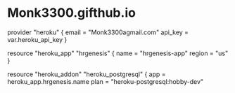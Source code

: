 # Monk3300.gifthub.io
provider "heroku" {
  email   = "Monk3300agmail.com"
  api_key = var.heroku_api_key
}

resource "heroku_app" "hrgenesis" {
  name   = "hrgenesis-app"
  region = "us"
}

resource "heroku_addon" "heroku_postgresql" {
  app  = heroku_app.hrgenesis.name
  plan = "heroku-postgresql:hobby-dev"
